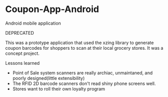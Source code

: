 # Coupon-App-Android
Android mobile application

DEPRECATED

This was a prototype application that used the xzing library to generate coupon barcodes for shoppers to scan at their local grocery stores. It was a concept project. 

Lessons learned
* Point of Sale system scanners are really archiac, unmaintaned, and poorly designed(little extensibility)
* The RFID 2D barcode scanners don't read shiny phone screens well. 
* Stores want to roll their own loyalty program
